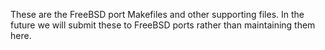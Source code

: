 These are the FreeBSD port Makefiles and other supporting files. In the future we will submit these to FreeBSD ports
rather than maintaining them here.
